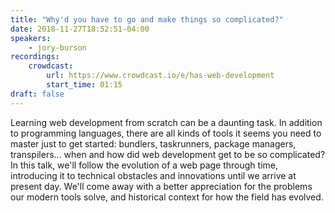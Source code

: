 ```yaml
---
title: "Why'd you have to go and make things so complicated?"
date: 2018-11-27T18:52:51-04:00
speakers:
    - jory-burson
recordings:
    crowdcast:
        url: https://www.crowdcast.io/e/has-web-development
        start_time: 01:15
draft: false
---
```


Learning web development from scratch can be a daunting task. In addition to programming languages, there are all kinds of tools it seems you need to master just to get started: bundlers, taskrunners, package managers, transpilers… when and how did web development get to be so complicated? In this talk, we'll follow the evolution of a web page through time, introducing it to technical obstacles and innovations until we arrive at present day. We'll come away with a better appreciation for the problems our modern tools solve, and historical context for how the field has evolved.